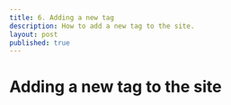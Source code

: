 ```yaml
---
title: 6. Adding a new tag
description: How to add a new tag to the site.
layout: post
published: true
---
```


# Adding a new tag to the site
